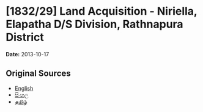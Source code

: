 # [1832/29] Land Acquisition - Niriella, Elapatha D/S Division, Rathnapura District

**Date:** 2013-10-17

## Original Sources

- [English](https://documents.gov.lk/view/extra-gazettes/2013/10/1832-29_E.pdf)
- [සිංහල](https://documents.gov.lk/view/extra-gazettes/2013/10/1832-29_S.pdf)
- [தமிழ்](https://documents.gov.lk/view/extra-gazettes/2013/10/1832-29_T.pdf)
